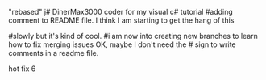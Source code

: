 "rebased"
j# DinerMax3000
coder for my visual c# tutorial
#adding comment to README file. I think I am starting to get the hang of this 

#slowly but it's kind of cool.
#i am now into creating new branches to learn how to fix merging issues 
OK, maybe I don't need the # sign to write comments in a readme file.

hot fix 6 
